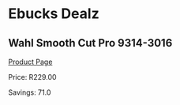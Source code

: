 
# Ebucks Dealz
## Wahl Smooth Cut Pro 9314-3016
[Product Page](https://www.ebucks.com/web/shop/productSelected.do?prodId=1191184350&catId=1186081080)

Price: R229.00

Savings: 71.0


	